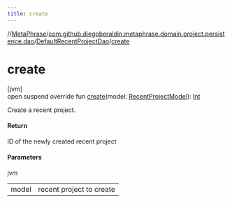 ```yaml
---
title: create
---
```

//[MetaPhrase](../../../index.html)/[com.github.diegoberaldin.metaphrase.domain.project.persistence.dao](../index.html)/[DefaultRecentProjectDao](index.html)/[create](create.html)



# create



[jvm]\
open suspend override fun [create](create.html)(model: [RecentProjectModel](../../com.github.diegoberaldin.metaphrase.domain.project.data/-recent-project-model/index.html)): [Int](https://kotlinlang.org/api/latest/jvm/stdlib/kotlin/-int/index.html)



Create a recent project.



#### Return



ID of the newly created recent project



#### Parameters


jvm

| | |
|---|---|
| model | recent project to create |




